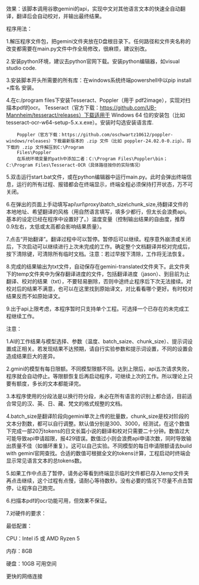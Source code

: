 效果：该脚本调用谷歌gemini的api，实现中文对其他语言文本的快速全自动翻译，翻译后会自动校对，并输出最终结果。


程序用法：

1.解压程序文件包，把gemini文件夹放在D盘根目录下。任何路径和文件夹名称的改变都需要在main.py文件中作全局修改，很麻烦，建议别改。

2.安装python环境，建议去python官网下载。安装python编辑器，如visual studio code.

3.安装脚本开头所需要的所有库：在windows系统终端powershell中以pip install +库名 安装。

4.在c:/program files下安装Tesseract、Poppler（用于 pdf2image），实现对扫描本pdf的ocr。
        Tesseract（官方下载：https://github.com/UB-Mannheim/tesseract/releases）下载适用于 Windows 64 位的安装包（比如 tesseract-ocr-w64-setup-5.x.x.exe）。安装时勾选安装语言库.
        
        Poppler（官方下载：https://github.com/oschwartz10612/poppler-windows/releases）下载最新版本的 .zip 文件（比如 poppler-24.02.0-0.zip）。将下载的 .zip 文件解压到C:\Program 
        Files\Poppler
        在系统环境变量的path中添加二者：C:\Program Files\Poppler\bin；C:\Program Files\Tesseract-OCR（具体路径按你的实际情况）

5.双击运行start.bat文件，或在python编辑器中运行main.py。此时会弹出终端信息，运行的所有过程、报错都会在终端显示，终端全程必须保持打开状态，万不可关闭。

6.在弹出的页面上手动填写api\url\proxy\batch_size\chunk_size,待翻译文件的本地地址、希望翻译的风格（用自然语言填写，填多少都行，但太长会浪费api。基本的设定已经在程序中设置好了。）温度变量（控制输出结果的自由度，推荐0.9左右，太低或太高都会影响结果质量）。

7.点击“开始翻译”。翻译过程中可以暂停。暂停后可以继续。程序意外崩溃或关闭后，下次启动可以继续进行上次未完成的工作。确定整个文档翻译并校对完成后，按下清除键，可清除所有临时文档。注意：若过早按下清除，工作将无法恢复。

8.完成的结果输出为txt文件，自动保存在gemini-translated文件夹下。此文件夹下的temp文件夹中为保存翻译进度的文件，包括翻译进度（jason）、到目前为止翻译、校对的结果（txt），不要轻易删除，否则中途终止程序后下次无法接续。对校对后的结果不满意，也可以在这里找到原始译文，对比看看哪个更好。有时校对结果反而不如原始译文。

9.出于api上限考虑，本程序暂时只支持单个工程。可选择一个已存在的未完成工程继续工作。


注意：

1.AI的工作结果与模型选择、参数（温度、batch_saize、chunk_size）、提示词设置成正相关。若发现结果不达预期，请自行实验参数和提示词设置，不同的设置会造成结果巨大的差异。

2.gmini的模型有每日限额。不同模型限额不同。达到上限后，api五次请求失败，程序就会自动停止。等限额恢复后再启动程序，可继续上次的工作。所以理论上只要有额度，多长的文本都能译完。

3.本程序使用的分段法是以换行符分段，未必在所有语言的识别上都合适，目前适合常见的汉、英、日、藏、梵文的格式规整的文档。

4.batch_size是翻译阶段向gemini单次上传的批量数，chunk_size是校对阶段的文本分割数，都可以自行调整。默认值分别是300、3000，经测试，在这个数值下完成一部20万tokens的日文长篇小说的翻译和校对只需要二十分钟。数值过大可能导致api申请超限，报429错误。数值过小则会浪费api申请次数，同时导致输出质量不佳（如循环重复）。这可以自己实验。不同模型的每日申请限额请去build with gemini官网查找。合适的数值可根据全文的tokens计算，工程启动时终端会显示常见语言文本的总tokens数。

5.如果工作中点击了暂停，请务必等看到终端显示临时文件都已存入temp文件夹再点击继续，这个过程有点慢，请耐心等待数秒。没有必要的情况下尽量不点击暂停，让程序自己跑完。

6.扫描本pdf的ocr功能可用，但效果不保证。

7.对硬件的要求：

最低配置：

CPU：Intel i5 或 AMD Ryzen 5

内存：8GB

硬盘：10GB 可用空间



更快的网络连接
